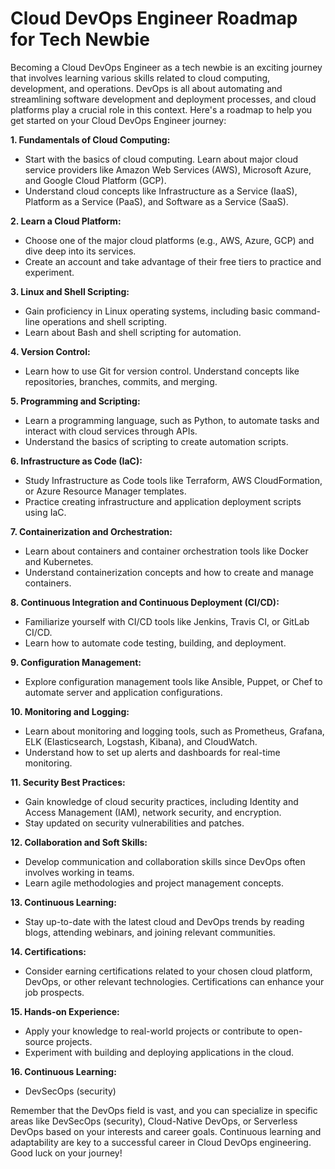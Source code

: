 # Cloud DevOps Engineer Roadmap​ for Tech Newbie

Becoming a Cloud DevOps Engineer as a tech newbie is an exciting journey that involves learning various skills related to cloud computing, development, and operations. DevOps is all about automating and streamlining software development and deployment processes, and cloud platforms play a crucial role in this context. Here's a roadmap to help you get started on your Cloud DevOps Engineer journey:

**1. Fundamentals of Cloud Computing:**
   - Start with the basics of cloud computing. Learn about major cloud service providers like Amazon Web Services (AWS), Microsoft Azure, and Google Cloud Platform (GCP).
   - Understand cloud concepts like Infrastructure as a Service (IaaS), Platform as a Service (PaaS), and Software as a Service (SaaS).

**2. Learn a Cloud Platform:**
   - Choose one of the major cloud platforms (e.g., AWS, Azure, GCP) and dive deep into its services.
   - Create an account and take advantage of their free tiers to practice and experiment.

**3. Linux and Shell Scripting:**
   - Gain proficiency in Linux operating systems, including basic command-line operations and shell scripting.
   - Learn about Bash and shell scripting for automation.

**4. Version Control:**
   - Learn how to use Git for version control. Understand concepts like repositories, branches, commits, and merging.

**5. Programming and Scripting:**
   - Learn a programming language, such as Python, to automate tasks and interact with cloud services through APIs.
   - Understand the basics of scripting to create automation scripts.

**6. Infrastructure as Code (IaC):**
   - Study Infrastructure as Code tools like Terraform, AWS CloudFormation, or Azure Resource Manager templates.
   - Practice creating infrastructure and application deployment scripts using IaC.

**7. Containerization and Orchestration:**
   - Learn about containers and container orchestration tools like Docker and Kubernetes.
   - Understand containerization concepts and how to create and manage containers.

**8. Continuous Integration and Continuous Deployment (CI/CD):**
   - Familiarize yourself with CI/CD tools like Jenkins, Travis CI, or GitLab CI/CD.
   - Learn how to automate code testing, building, and deployment.

**9. Configuration Management:**
   - Explore configuration management tools like Ansible, Puppet, or Chef to automate server and application configurations.

**10. Monitoring and Logging:**
   - Learn about monitoring and logging tools, such as Prometheus, Grafana, ELK (Elasticsearch, Logstash, Kibana), and CloudWatch.
   - Understand how to set up alerts and dashboards for real-time monitoring.

**11. Security Best Practices:**
   - Gain knowledge of cloud security practices, including Identity and Access Management (IAM), network security, and encryption.
   - Stay updated on security vulnerabilities and patches.

**12. Collaboration and Soft Skills:**
   - Develop communication and collaboration skills since DevOps often involves working in teams.
   - Learn agile methodologies and project management concepts.

**13. Continuous Learning:**
   - Stay up-to-date with the latest cloud and DevOps trends by reading blogs, attending webinars, and joining relevant communities.

**14. Certifications:**
   - Consider earning certifications related to your chosen cloud platform, DevOps, or other relevant technologies. Certifications can enhance your job prospects.

**15. Hands-on Experience:**
   - Apply your knowledge to real-world projects or contribute to open-source projects.
   - Experiment with building and deploying applications in the cloud.

**16. Continuous Learning:**
   - DevSecOps (security)

Remember that the DevOps field is vast, and you can specialize in specific areas like DevSecOps (security), Cloud-Native DevOps, or Serverless DevOps based on your interests and career goals. Continuous learning and adaptability are key to a successful career in Cloud DevOps engineering. Good luck on your journey!



